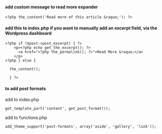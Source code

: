 #### add custom message to read more expander
``` 
<?php the_content('Read more of this article &raquo;'); ?>
```

#### add this to index.php if you want to manually add an excerpt field, via the Wordpress dashboard
```
<?php if ($post->post_excerpt) { ?>
    <p><?php echo get_the_excerpt(); ?>
      <a href="<?php the_permalink(); ?>">Read More &raquo;</a>
    </p>
<?php } else {

  the_content();

  } ?>
```

#### to add post formats
add to index.php
```
get_template_part('content', get_post_format());  
```
add to functions.php
```
add_theme_support('post-formats', array('aside', 'gallery', 'link')); 
```


